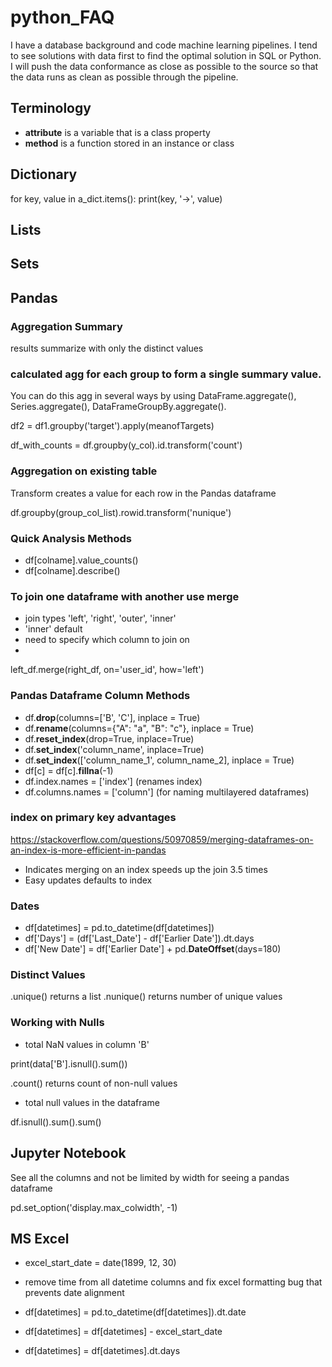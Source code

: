 # python_FAQ

I have a database background and code machine learning pipelines. I tend to see solutions with data first to find the optimal solution in SQL or Python. I will push the data conformance as close as possible to the source so that the data runs as clean as possible through the pipeline.

## Terminology

- **attribute** is a variable that is a class property
- **method** is a function stored in an instance or class 

## Dictionary

for key, value in a_dict.items():
     print(key, '->', value)
     
## Lists

## Sets

## Pandas

### Aggregation Summary

results summarize with only the distinct values 

### calculated agg for each group to form a single summary value. 

You can do this agg in several ways by using DataFrame.aggregate(), Series.aggregate(), DataFrameGroupBy.aggregate().
 
df2 = df1.groupby('target').apply(meanofTargets)

df_with_counts = df.groupby(y_col).id.transform('count')

### Aggregation on existing table 

Transform creates a value for each row in the Pandas dataframe

df.groupby(group_col_list).rowid.transform('nunique')

### Quick Analysis Methods

- df[colname].value_counts()
- df[colname].describe()

### To join one dataframe with another use merge

- join types 'left', 'right', 'outer', 'inner'
- 'inner' default
- need to specify which column to join on
- 
 
left_df.merge(right_df, on='user_id', how='left') 

### Pandas Dataframe Column Methods

- df.**drop**(columns=['B', 'C'], inplace = True)
- df.**rename**(columns={"A": "a", "B": "c"}, inplace = True)
- df.**reset_index**(drop=True, inplace=True)
- df.**set_index**('column_name', inplace=True)
- df.**set_index**(['column_name_1', column_name_2], inplace = True)
- df[c] = df[c].**fillna**(-1)
- df.index.names = ['index']  (renames index)
- df.columns.names = ['column'] (for naming multilayered dataframes)

### index on primary key advantages

https://stackoverflow.com/questions/50970859/merging-dataframes-on-an-index-is-more-efficient-in-pandas

- Indicates merging on an index speeds up the join 3.5 times
- Easy updates defaults to index

### Dates

- df[datetimes] = pd.to_datetime(df[datetimes])
- df['Days'] = (df['Last_Date'] - df['Earlier Date']).dt.days
- df['New Date'] =  df['Earlier Date'] + pd.**DateOffset**(days=180)

### Distinct Values

.unique() returns a list
.nunique() returns number of unique values

### Working with Nulls

- total NaN values in column 'B'

print(data['B'].isnull().sum())

.count() returns count of non-null values

- total null values in the dataframe

df.isnull().sum().sum()

## Jupyter Notebook

See all the columns and not be limited by width for seeing a pandas dataframe

pd.set_option('display.max_colwidth', -1)

## MS Excel 

- excel_start_date = date(1899, 12, 30)

- remove time from all datetime columns and fix excel formatting bug that prevents date alignment
    
- df[datetimes] = pd.to_datetime(df[datetimes]).dt.date
- df[datetimes] = df[datetimes] - excel_start_date
- df[datetimes] = df[datetimes].dt.days
   
